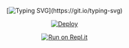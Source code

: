 <div align="center">

[![Typing SVG](https://readme-typing-svg.herokuapp.com?lines=lusiparayage+bota....+salli+deepam......)](https://git.io/typing-svg)

 </a>
</p>

<div align="center">

 </a>
</p>

  
[![Deploy](https://www.herokucdn.com/deploy/button.svg)](https://heroku.com/deploy?template=https://github.com/lkruwan/newlusifarbot) 
  
[![Run on Repl.it](https://repl.it/badge/github/quiec/whatsAlfa)](https://replit.com/@Farhandqz/JulieMwol)
  

